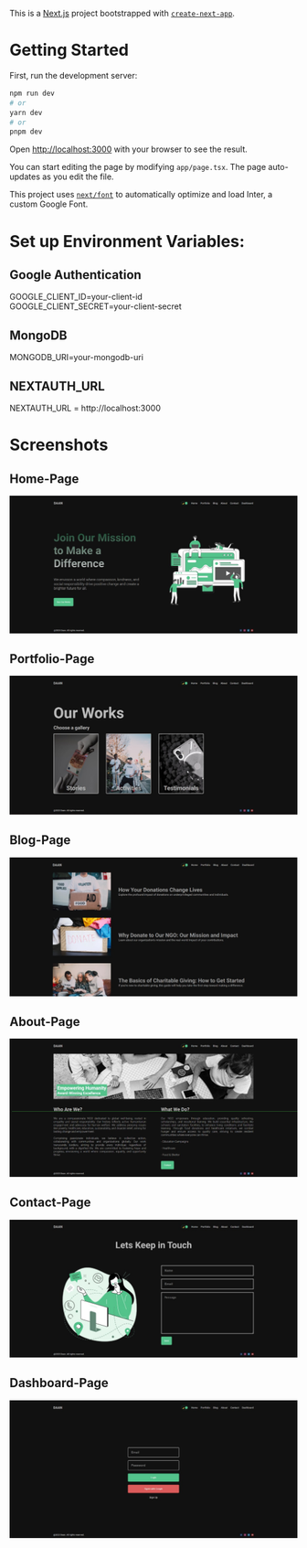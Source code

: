 This is a [Next.js](https://nextjs.org/) project bootstrapped with [`create-next-app`](https://github.com/vercel/next.js/tree/canary/packages/create-next-app).

# Getting Started

First, run the development server:

```bash
npm run dev
# or
yarn dev
# or
pnpm dev
```

Open [http://localhost:3000](http://localhost:3000) with your browser to see the result.

You can start editing the page by modifying `app/page.tsx`. The page auto-updates as you edit the file.

This project uses [`next/font`](https://nextjs.org/docs/basic-features/font-optimization) to automatically optimize and load Inter, a custom Google Font.

# Set up Environment Variables:

## Google Authentication
GOOGLE_CLIENT_ID=your-client-id <br/>
GOOGLE_CLIENT_SECRET=your-client-secret

## MongoDB
MONGODB_URI=your-mongodb-uri

## NEXTAUTH_URL
NEXTAUTH_URL = http://localhost:3000

# Screenshots

## Home-Page
![ScreenShot 1](/public/screenshot1.jpg)

## Portfolio-Page
![ScreenShot 2](/public/screenshot2.jpg)

## Blog-Page
![ScreenShot 3](/public/screenshot3.jpg)

## About-Page
![ScreenShot 4](/public/screenshot4.jpg)

## Contact-Page
![ScreenShot 5](/public/screenshot5.jpg)

## Dashboard-Page
![ScreenShot 6](/public/screenshot6.jpg)


